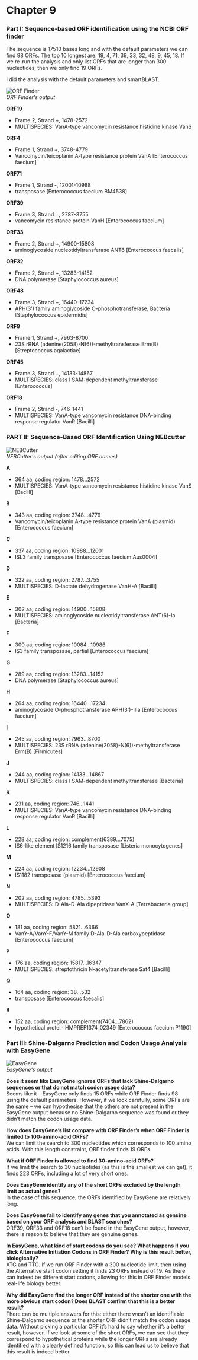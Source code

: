 # Chapter 9

### Part I: Sequence-based ORF identification using the NCBI ORF finder  

The sequence is 17510 bases long and with the default parameters we can find 98 ORFs. The top 10 longest are: 19, 4, 71, 39, 33, 32, 48, 9, 45, 18.
If we re-run the analysis and only list ORFs that are longer than 300 nucleotides, then we only find 19 ORFs.

I did the analysis with the default parameters and smartBLAST.

![ORF Finder](https://github.com/jucikisistok/biap/blob/master/figures/orffinder.png)  
*ORF Finder's output*  

**ORF19**
-	Frame 2, Strand +, 1478-2572
-	MULTISPECIES: VanA-type vancomycin resistance histidine kinase VanS

**ORF4**
-	Frame 1, Strand +, 3748-4779
-	Vancomycin/teicoplanin A-type resistance protein VanA [Enterococcus faecium]

**ORF71**
-	Frame 1, Strand -, 12001-10988
-	transposase [Enterococcus faecium BM4538]

**ORF39**
-	Frame 3, Strand +, 2787-3755
-	vancomycin resistance protein VanH [Enterococcus faecium]

**ORF33**
-	Frame 2, Strand +, 14900-15808
-	aminoglycoside nucleotidyltransferase ANT6 [Enterococcus faecalis]

**ORF32**
-	Frame 2, Strand +, 13283-14152
-	DNA polymerase [Staphylococcus aureus]

**ORF48**
-	Frame 3, Strand +, 16440-17234
-	APH(3') family aminoglycoside O-phosphotransferase, Bacteria [Staphylococcus epidermidis]

**ORF9**
-	Frame 1, Strand +, 7963-8700
-	23S rRNA (adenine(2058)-N(6))-methyltransferase Erm(B) [Streptococcus agalactiae]

**ORF45**
-	Frame 3, Strand +, 14133-14867
-	MULTISPECIES: class I SAM-dependent methyltransferase [Enterococcus]

**ORF18**
-	Frame 2, Strand -, 746-1441
-	MULTISPECIES: VanA-type vancomycin resistance DNA-binding response regulator VanR [Bacilli]

### PART II: Sequence-Based ORF Identification Using NEBcutter

![NEBCutter](https://github.com/jucikisistok/biap/blob/master/figures/nebcutter.png)  
*NEBCutter's output (after editing ORF names)*  

**A**
-	364 aa, coding region: 1478…2572
-	MULTISPECIES: VanA-type vancomycin resistance histidine kinase VanS [Bacilli]

**B**
-	343 aa, coding region: 3748…4779
-	Vancomycin/teicoplanin A-type resistance protein VanA (plasmid) [Enterococcus faecium]

**C**
-	337 aa, coding region: 10988…12001
-	ISL3 family transposase [Enterococcus faecium Aus0004]

**D**
-	322 aa, coding region: 2787…3755
-	MULTISPECIES: D-lactate dehydrogenase VanH-A [Bacilli]

**E**
-	302 aa, coding region: 14900…15808
-	MULTISPECIES: aminoglycoside nucleotidyltransferase ANT(6)-Ia [Bacteria]

**F**
-	300 aa, coding region: 10084…10986
-	IS3 family transposase, partial [Enterococcus faecium]
 
**G**
-	289 aa, coding region: 13283…14152
-	DNA polymerase [Staphylococcus aureus]

**H**
-	264 aa, coding region: 16440…17234
-	aminoglycoside O-phosphotransferase APH(3')-IIIa [Enterococcus faecium]

**I**
-	245 aa, coding region: 7963…8700
-	MULTISPECIES: 23S rRNA (adenine(2058)-N(6))-methyltransferase Erm(B) [Firmicutes]

**J**
-	244 aa, coding region: 14133…14867
-	MULTISPECIES: class I SAM-dependent methyltransferase [Bacteria]

**K**
-	231 aa, coding region: 746…1441
-	MULTISPECIES: VanA-type vancomycin resistance DNA-binding response regulator VanR [Bacilli]

**L**
-	228 aa, coding region: complement(6389…7075)
-	IS6-like element IS1216 family transposase [Listeria monocytogenes]

**M**
-	224 aa, coding region: 12234…12908
-	IS1182 transposase (plasmid) [Enterococcus faecium]

**N**
-	202 aa, coding region: 4785…5393
-	MULTISPECIES: D-Ala-D-Ala dipeptidase VanX-A [Terrabacteria group]

**O**
-	181 aa, coding region: 5821…6366
-	VanY-A/VanY-F/VanY-M family D-Ala-D-Ala carboxypeptidase [Enterococcus faecium]

**P**
-	176 aa, coding region: 15817…16347
-	MULTISPECIES: streptothricin N-acetyltransferase Sat4 [Bacilli]

**Q**
-	164 aa, coding region: 38…532
-	transposase [Enterococcus faecalis]

**R**
-	152 aa, coding region: complement(7404…7862)
-	hypothetical protein HMPREF1374_02349 [Enterococcus faecium P1190]

### Part III: Shine-Dalgarno Prediction and Codon Usage Analysis with EasyGene

![EasyGene](https://github.com/jucikisistok/biap/blob/master/figures/easygene.png)  
*EasyGene's output*  

**Does it seem like EasyGene ignores ORFs that lack Shine-Dalgarno sequences or that do not match codon usage data?**  
Seems like it – EasyGene only finds 15 ORFs while ORF Finder finds 98 using the default parameters. However, if we look carefully, some ORFs are the same – we can hypothesise that the others are not present in the EasyGene output because no Shine-Dalgarno sequence was found or they didn’t match the codon usage data.

**How does EasyGene’s list compare with ORF Finder’s when ORF Finder is limited to 100-amino-acid ORFs?**  
We can limit the search to 300 nucleotides which corresponds to 100 amino acids. With this length constraint, ORF finder finds 19 ORFs. 

**What if ORF Finder is allowed to find 30-amino-acid ORFs?**  
If we limit the search to 30 nucleotides (as this is the smallest we can get), it finds 223 ORFs, including a lot of very short ones.

**Does EasyGene identify any of the short ORFs excluded by the length limit as actual genes?**  
In the case of this sequence, the ORFs identified by EasyGene are relatively long.

**Does EasyGene fail to identify any genes that you annotated as genuine based on your ORF analysis and BLAST searches?**  
ORF39, ORF33 and ORF18 can’t be found in the EasyGene output, however, there is reason to believe that they are genuine genes.

**In EasyGene, what kind of start codons do you see? What happens if you click Alternative Initiation Codons in ORF Finder? Why is this result better, biologically?**  
ATG and TTG. If we run ORF Finder with a 300 nucleotide limit, then using the Alternative start codon setting it finds 23 ORFs instead of 19. As there can indeed be different start codons, allowing for this in ORF Finder models real-life biology better. 

**Why did EasyGene find the longer ORF instead of the shorter one with the more obvious start codon? Does BLAST confirm that this is a better result?**  
There can be multiple answers for this: either there wasn’t an identifiable Shine-Dalgarno sequence or the shorter ORF didn’t match the codon usage data. Without picking a particular ORF it’s hard to say whether it’s a better result, however, if we look at some of the short ORFs, we can see that they correspond to hypothetical proteins while the longer ORFs are already identified with a clearly defined function, so this can lead us to believe that this result is indeed better.
